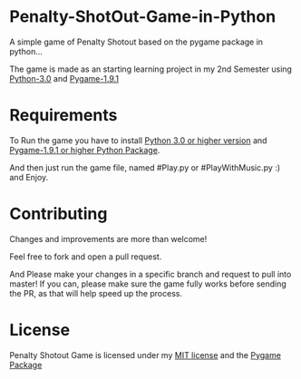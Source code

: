 # Penalty-ShotOut-Game-in-Python
A simple game of Penalty Shotout based on the pygame package in python...

The game is made as an starting learning project in my 2nd Semester using [Python-3.0](https://www.python.org/) and [Pygame-1.9.1](http://www.pygame.org/wiki/GettingStarted)

# Requirements
To Run the game you have to install [Python 3.0 or higher version](https://www.python.org/downloads/) and [Pygame-1.9.1 or higher Python Package](http://www.pygame.org/download.shtml).

And then just run the game file, named #Play.py or #PlayWithMusic.py :) and Enjoy.

# Contributing
Changes and improvements are more than welcome!

Feel free to fork and open a pull request. 

And Please make your changes in a specific branch and request to pull into master! If you can, please make sure the game fully works before sending the PR, as that will help speed up the process.

# License
Penalty Shotout Game is licensed under my [MIT license](https://github.com/Shivam010/Penalty-ShotOut-Game-in-Python/blob/master/LICENSE) and the [Pygame Package](http://www.pygame.org/wiki/about)
